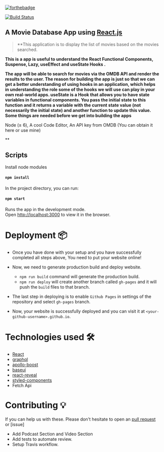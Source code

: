 [![forthebadge](http://forthebadge.com/images/badges/built-with-love.svg)](http://forthebadge.com)

[![Build Status](https://travis-ci.org/athityakumar/colorls.svg?branch=master)](https://travis-ci.org/athityakumar/colorls)

## A Movie Database App using [React.js](https://reactjs.org)

> **This application is to display the list of movies based on the movies searched.

**This is a app is useful to understand the React Functional Components, Suspense, Lazy, useEffect and useState Hooks .**

**The app will be able to search for movies via the OMDB API and render the results to the user. The reason for building the app is just so that we can get a better understanding of using hooks in an application, which helps in understanding the role some of the hooks we will use can play in your own real-world apps.
useState is a Hook that allows you to have state variables in functional components. You pass the initial state to this function and it returns a variable with the current state value (not necessarily the initial state) and another function to update this value. Some things are needed before we get into building the apps**

Node (≥ 6), 
A cool Code Editor, 
An API key from OMDB (You can obtain it here or use mine)

** 


## Scripts

Install node modules

#### `npm install`

In the project directory, you can run:

#### `npm start`

Runs the app in the development mode.<br>
Open [http://localhost:3000](http://localhost:3000) to view it in the browser.

# Deployment 📦 
- Once you have done with your setup and you have successfully completed all steps above, You need to put your website online!

- Now, we need to generate production build and deploy website.
  - ```npm run build``` command will generate the production build.
  - ```npm run deploy``` will create another branch called `gh-pages` and it will push the `build` files to that branch.
- The last step in deploying is to enable `Github Pages` in settings of the repository and select `gh-pages` branch.
- Now, your website is successfully deployed and you can visit it at `<your-github-username>.github.io`.

# Technologies used 🛠️
- [React](https://reactjs.org/)
- [graphql](https://graphql.org/) 
- [apollo-boost](https://www.apollographql.com/docs/react/get-started/) 
- [baseui](https://github.com/uber/baseweb)
- [react-reveal](https://www.react-reveal.com/)
- [styled-components](https://styled-components.com/)
- Fetch Api

# Contributing 💡
If you can help us with these. Please don't hesitate to open an [pull request](https://github.com) or [issue]
- Add Podcast Section and Video Section
- Add tests to automate review.
- Setup Travis workflow.
